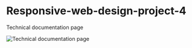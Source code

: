 # Responsive-web-design-project-4
Technical documentation page

![Technical documentation page](https://user-images.githubusercontent.com/64628178/154406824-e2c7587e-fb91-4ea1-b086-01462a68e924.PNG)
